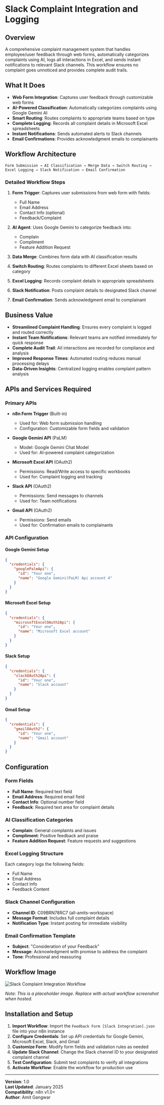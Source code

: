 # Slack Complaint Integration and Logging

## Overview

A comprehensive complaint management system that handles employee/user feedback through web forms, automatically categorizes complaints using AI, logs all interactions in Excel, and sends instant notifications to relevant Slack channels. This workflow ensures no complaint goes unnoticed and provides complete audit trails.

## What It Does

- **Web Form Integration**: Captures user feedback through customizable web forms
- **AI-Powered Classification**: Automatically categorizes complaints using Google Gemini AI
- **Smart Routing**: Routes complaints to appropriate teams based on type
- **Complete Logging**: Records all complaint details in Microsoft Excel spreadsheets
- **Instant Notifications**: Sends automated alerts to Slack channels
- **Email Confirmations**: Provides acknowledgment emails to complainants

## Workflow Architecture

```
Form Submission → AI Classification → Merge Data → Switch Routing → Excel Logging → Slack Notification → Email Confirmation
```

### Detailed Workflow Steps

1. **Form Trigger**: Captures user submissions from web form with fields:
   - Full Name
   - Email Address
   - Contact Info (optional)
   - Feedback/Complaint

2. **AI Agent**: Uses Google Gemini to categorize feedback into:
   - Complain
   - Compliment
   - Feature Addition Request

3. **Data Merge**: Combines form data with AI classification results

4. **Switch Routing**: Routes complaints to different Excel sheets based on category

5. **Excel Logging**: Records complaint details in appropriate spreadsheets

6. **Slack Notification**: Posts complaint details to designated Slack channel

7. **Email Confirmation**: Sends acknowledgment email to complainant

## Business Value

- **Streamlined Complaint Handling**: Ensures every complaint is logged and routed correctly
- **Instant Team Notifications**: Relevant teams are notified immediately for quick response
- **Complete Audit Trail**: All interactions are recorded for compliance and analysis
- **Improved Response Times**: Automated routing reduces manual processing delays
- **Data-Driven Insights**: Centralized logging enables complaint pattern analysis

## APIs and Services Required

### Primary APIs
- **n8n Form Trigger** (Built-in)
  - Used for: Web form submission handling
  - Configuration: Customizable form fields and validation

- **Google Gemini API** (PaLM)
  - Model: Google Gemini Chat Model
  - Used for: AI-powered complaint categorization

- **Microsoft Excel API** (OAuth2)
  - Permissions: Read/Write access to specific workbooks
  - Used for: Complaint logging and tracking

- **Slack API** (OAuth2)
  - Permissions: Send messages to channels
  - Used for: Team notifications

- **Gmail API** (OAuth2)
  - Permissions: Send emails
  - Used for: Confirmation emails to complainants

### API Configuration

#### Google Gemini Setup
```json
{
  "credentials": {
    "googlePalmApi": {
      "id": "Your one",
      "name": "Google Gemini(PaLM) Api account 4"
    }
  }
}
```

#### Microsoft Excel Setup
```json
{
  "credentials": {
    "microsoftExcelOAuth2Api": {
      "id": "Your one",
      "name": "Microsoft Excel account"
    }
  }
}
```

#### Slack Setup
```json
{
  "credentials": {
    "slackOAuth2Api": {
      "id": "Your one",
      "name": "Slack account"
    }
  }
}
```

#### Gmail Setup
```json
{
  "credentials": {
    "gmailOAuth2": {
      "id": "Your one",
      "name": "Gmail account"
    }
  }
}
```

## Configuration

### Form Fields
- **Full Name**: Required text field
- **Email Address**: Required email field
- **Contact Info**: Optional number field
- **Feedback**: Required text area for complaint details

### AI Classification Categories
- **Complain**: General complaints and issues
- **Compliment**: Positive feedback and praise
- **Feature Addition Request**: Feature requests and suggestions

### Excel Logging Structure
Each category logs the following fields:
- Full Name
- Email Address
- Contact Info
- Feedback Content

### Slack Channel Configuration
- **Channel ID**: C09BRN78RC7 (all-amits-workspace)
- **Message Format**: Includes full complaint details
- **Notification Type**: Instant posting for immediate visibility

### Email Confirmation Template
- **Subject**: "Consideration of your Feedback"
- **Message**: Acknowledgment with promise to address the complaint
- **Tone**: Professional and reassuring

## Workflow Image

![Slack Complaint Integration Workflow](workflow-diagram.png)

*Note: This is a placeholder image. Replace with actual workflow screenshot when hosted.*

## Installation and Setup

1. **Import Workflow**: Import the `Feedback Form [Slack Integration].json` file into your n8n instance
2. **Configure Credentials**: Set up API credentials for Google Gemini, Microsoft Excel, Slack, and Gmail
3. **Customize Form**: Modify form fields and validation rules as needed
4. **Update Slack Channel**: Change the Slack channel ID to your designated complaint channel
5. **Test Configuration**: Submit test complaints to verify all integrations
6. **Activate Workflow**: Enable the workflow for production use

---

**Version**: 1.0  
**Last Updated**: January 2025  
**Compatibility**: n8n v1.0+  
**Author**: Amit Gangwar 